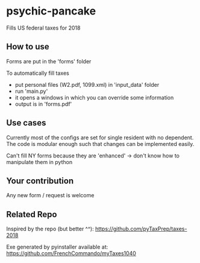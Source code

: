 # psychic-pancake
Fills US federal taxes for 2018

## How to use
Forms are put in the 'forms' folder

To automatically fill taxes
- put personal files (W2.pdf, 1099.xml) in 'input_data' folder
- run 'main.py'
- it opens a windows in which you can override some information
- output is in 'forms.pdf'

## Use cases
Currently most of the configs are set for single resident with no dependent.
The code is modular enough such that changes can be implemented easily.

Can't fill NY forms because they are 'enhanced' 
-> don't know how to manipulate them in python

## Your contribution
Any new form / request is welcome

## Related Repo
Inspired by the repo (but better ^^):
https://github.com/pyTaxPrep/taxes-2018

Exe generated by pyinstaller available at:
https://github.com/FrenchCommando/myTaxes1040
